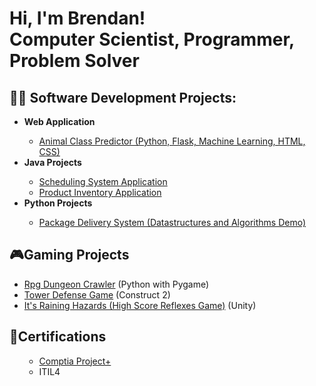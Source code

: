 <h1>Hi, I'm Brendan! <br/>Computer Scientist, Programmer, Problem Solver</h1>

<h2>👨‍💻 Software Development Projects:</h2>
<ul>
  <li><b>Web Application</b></li>
  
  - [Animal Class Predictor (Python, Flask, Machine Learning, HTML, CSS)](https://github.com/Brendancavey/AnimalClassPredictor)
  
  <li><b>Java Projects</b></li>
  
  - [Scheduling System Application](https://github.com/Brendancavey/SchedulingSystemApp)
  - [Product Inventory Application](https://github.com/Brendancavey/ProductInventoryApp)
  
  <li><b>Python Projects</b></li>
  
  - [Package Delivery System (Datastructures and Algorithms Demo)](https://github.com/Brendancavey/PackageDeliverySimulation)
  
 </ul>



<h2>🎮Gaming Projects</h2>

- [Rpg Dungeon Crawler](https://github.com/Brendancavey/RpgDungeonCrawler) (Python with Pygame)
- [Tower Defense Game](https://github.com/Brendancavey/Tower-Defense-Game) (Construct 2)
- [It's Raining Hazards (High Score Reflexes Game)](https://github.com/Brendancavey/ItsRainingFire-UnityGame-) (Unity)

<h2>📜Certifications </h2>
<ul>
  
  - [Comptia Project+](https://www.credly.com/badges/fa587fdd-ca90-4c0c-925a-0ae1fe086f0a)
  - ITIL4
  
</ul>
